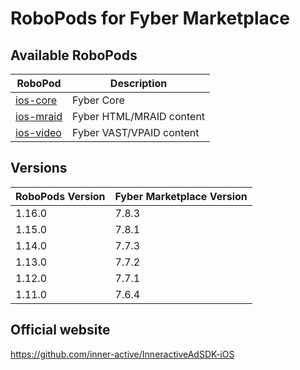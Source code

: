 # RoboPods for Fyber Marketplace

## Available RoboPods

| RoboPod                           | Description                               |
|-----------------------------------|-------------------------------------------|
| [ios-core](ios-core/)             | Fyber Core                                |
| [ios-mraid](ios-mraid/)           | Fyber HTML/MRAID content                  |
| [ios-video](ios-video/)           | Fyber VAST/VPAID content                  |

## Versions

| RoboPods Version  | Fyber Marketplace Version |
|-------------------|---------------------------|
| 1.16.0            | 7.8.3                     |
| 1.15.0            | 7.8.1                     |
| 1.14.0            | 7.7.3                     |
| 1.13.0            | 7.7.2                     |
| 1.12.0            | 7.7.1                     |
| 1.11.0            | 7.6.4                     |

## Official website

https://github.com/inner-active/InneractiveAdSDK-iOS